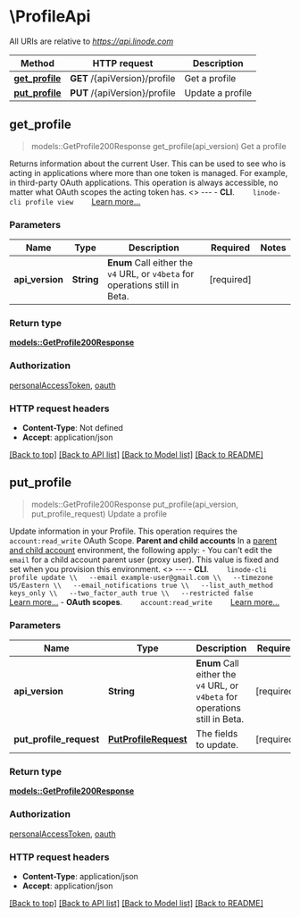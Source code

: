 # \ProfileApi

All URIs are relative to *https://api.linode.com*

Method | HTTP request | Description
------------- | ------------- | -------------
[**get_profile**](ProfileApi.md#get_profile) | **GET** /{apiVersion}/profile | Get a profile
[**put_profile**](ProfileApi.md#put_profile) | **PUT** /{apiVersion}/profile | Update a profile



## get_profile

> models::GetProfile200Response get_profile(api_version)
Get a profile

Returns information about the current User. This can be used to see who is acting in applications where more than one token is managed. For example, in third-party OAuth applications.  This operation is always accessible, no matter what OAuth scopes the acting token has.   <<LB>>  ---   - __CLI__.      ```     linode-cli profile view     ```      [Learn more...](https://techdocs.akamai.com/cloud-computing/docs/getting-started-with-the-linode-cli)

### Parameters


Name | Type | Description  | Required | Notes
------------- | ------------- | ------------- | ------------- | -------------
**api_version** | **String** | __Enum__ Call either the `v4` URL, or `v4beta` for operations still in Beta. | [required] |

### Return type

[**models::GetProfile200Response**](get_profile_200_response.md)

### Authorization

[personalAccessToken](../README.md#personalAccessToken), [oauth](../README.md#oauth)

### HTTP request headers

- **Content-Type**: Not defined
- **Accept**: application/json

[[Back to top]](#) [[Back to API list]](../README.md#documentation-for-api-endpoints) [[Back to Model list]](../README.md#documentation-for-models) [[Back to README]](../README.md)


## put_profile

> models::GetProfile200Response put_profile(api_version, put_profile_request)
Update a profile

Update information in your Profile.  This operation requires the `account:read_write` OAuth Scope.  __Parent and child accounts__  In a [parent and child account](https://www.linode.com/docs/guides/parent-child-accounts/) environment, the following apply:  - You can't edit the `email` for a child account parent user (proxy user). This value is fixed and set when you provision this environment.   <<LB>>  ---   - __CLI__.      ```     linode-cli profile update \\   --email example-user@gmail.com \\   --timezone US/Eastern \\   --email_notifications true \\   --list_auth_method keys_only \\   --two_factor_auth true \\   --restricted false     ```      [Learn more...](https://techdocs.akamai.com/cloud-computing/docs/getting-started-with-the-linode-cli)  - __OAuth scopes__.      ```     account:read_write     ```      [Learn more...](https://techdocs.akamai.com/linode-api/reference/get-started#oauth)

### Parameters


Name | Type | Description  | Required | Notes
------------- | ------------- | ------------- | ------------- | -------------
**api_version** | **String** | __Enum__ Call either the `v4` URL, or `v4beta` for operations still in Beta. | [required] |
**put_profile_request** | [**PutProfileRequest**](PutProfileRequest.md) | The fields to update. | [required] |

### Return type

[**models::GetProfile200Response**](get_profile_200_response.md)

### Authorization

[personalAccessToken](../README.md#personalAccessToken), [oauth](../README.md#oauth)

### HTTP request headers

- **Content-Type**: application/json
- **Accept**: application/json

[[Back to top]](#) [[Back to API list]](../README.md#documentation-for-api-endpoints) [[Back to Model list]](../README.md#documentation-for-models) [[Back to README]](../README.md)

